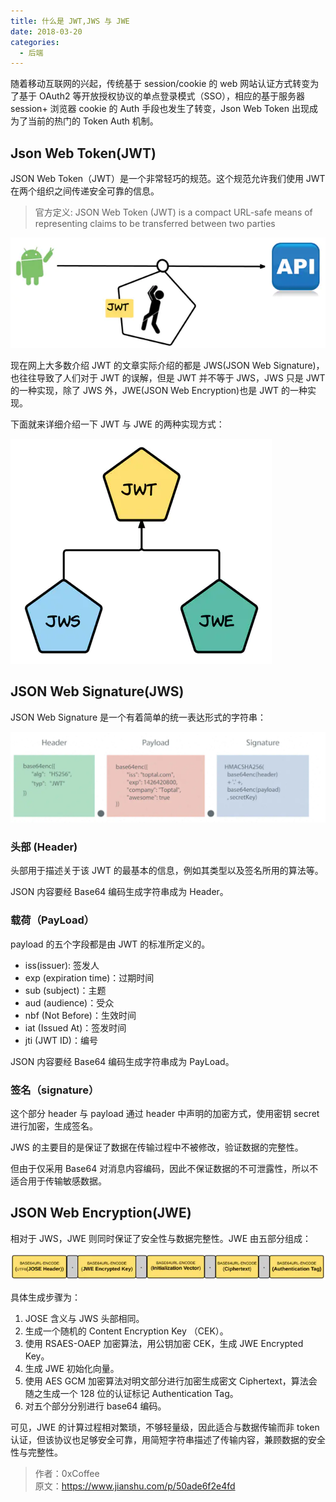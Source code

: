 ```yaml
---
title: 什么是 JWT,JWS 与 JWE
date: 2018-03-20
categories:
  - 后端
---
```


随着移动互联网的兴起，传统基于 session/cookie 的 web 网站认证方式转变为了基于 OAuth2 等开放授权协议的单点登录模式（SSO），相应的基于服务器 session+ 浏览器 cookie 的 Auth 手段也发生了转变，Json Web Token 出现成为了当前的热门的 Token Auth 机制。

## Json Web Token(JWT)

JSON Web Token（JWT）是一个非常轻巧的规范。这个规范允许我们使用 JWT 在两个组织之间传递安全可靠的信息。

> 官方定义: JSON Web Token (JWT) is a compact URL-safe means of representing claims to be transferred between two parties

![jwt_auth.webp](1632578256004-27b4056f-a266-4f2a-9d4a-fc39510c08ea.webp)

现在网上大多数介绍 JWT 的文章实际介绍的都是 JWS(JSON Web Signature)，也往往导致了人们对于 JWT 的误解，但是 JWT 并不等于 JWS，JWS 只是 JWT 的一种实现，除了 JWS 外，JWE(JSON Web Encryption)也是 JWT 的一种实现。

下面就来详细介绍一下 JWT 与 JWE 的两种实现方式：

![jwt_jws_jwe.webp](1632578273465-bf859f0a-0b39-444e-a30e-0ed70d747683.webp)

## JSON Web Signature(JWS)

JSON Web Signature 是一个有着简单的统一表达形式的字符串：

![jws.webp](1632578279061-42aa157e-60d2-4421-b20f-30ca1153f04f.webp)

### 头部 (Header)

头部用于描述关于该 JWT 的最基本的信息，例如其类型以及签名所用的算法等。

JSON 内容要经 Base64 编码生成字符串成为 Header。

### 载荷（PayLoad）

payload 的五个字段都是由 JWT 的标准所定义的。

- iss(issuer): 签发人
- exp (expiration time)：过期时间
- sub (subject)：主题
- aud (audience)：受众
- nbf (Not Before)：生效时间
- iat (Issued At)：签发时间
- jti (JWT ID)：编号

JSON 内容要经 Base64 编码生成字符串成为 PayLoad。

### 签名（signature）

这个部分 header 与 payload 通过 header 中声明的加密方式，使用密钥 secret 进行加密，生成签名。

JWS 的主要目的是保证了数据在传输过程中不被修改，验证数据的完整性。

但由于仅采用 Base64 对消息内容编码，因此不保证数据的不可泄露性，所以不适合用于传输敏感数据。

## JSON Web Encryption(JWE)

相对于 JWS，JWE 则同时保证了安全性与数据完整性。JWE 由五部分组成：

![jwe.webp](1632578285211-07649ca8-78ab-4483-ab20-f57c4aa46517.webp)

具体生成步骤为：

1. JOSE 含义与 JWS 头部相同。
2. 生成一个随机的 Content Encryption Key （CEK）。
3. 使用 RSAES-OAEP 加密算法，用公钥加密 CEK，生成 JWE Encrypted Key。
4. 生成 JWE 初始化向量。
5. 使用 AES GCM 加密算法对明文部分进行加密生成密文 Ciphertext，算法会随之生成一个 128 位的认证标记 Authentication Tag。
6. 对五个部分分别进行 base64 编码。

可见，JWE 的计算过程相对繁琐，不够轻量级，因此适合与数据传输而非 token 认证，但该协议也足够安全可靠，用简短字符串描述了传输内容，兼顾数据的安全性与完整性。

> 作者：0xCoffee <br>
> 原文：<https://www.jianshu.com/p/50ade6f2e4fd>
